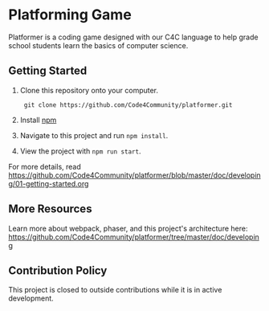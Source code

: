 # Platforming Game
Platformer is a coding game designed with our C4C language to help grade school students learn the basics of computer science.

## Getting Started

1. Clone this repository onto your computer.


        git clone https://github.com/Code4Community/platformer.git

2. Install [npm](https://www.npmjs.com/package/npm "npm")
3. Navigate to this project and run `npm install`.
4. View the project with `npm run start`.

For more details, read <https://github.com/Code4Community/platformer/blob/master/doc/developing/01-getting-started.org>

## More Resources

Learn more about webpack, phaser, and this project's architecture here:
<https://github.com/Code4Community/platformer/tree/master/doc/developing> 

## Contribution Policy
This project is closed to outside contributions while it is in active development.
